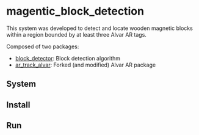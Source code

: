 # magentic_block_detection
This system was developed to detect and locate wooden magnetic blocks within a
region bounded by at least three Alvar AR tags.

Composed of two packages:
- [block_detector](./block_detector/README.md): Block detection algorithm
- [ar_track_alvar](./ar_track_alvar/README.md): Forked (and modified) Alvar AR package

## System


## Install

## Run
